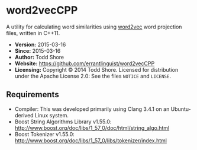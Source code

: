 word2vecCPP
==============
A utility for calculating word similarities using [word2vec](https://code.google.com/p/word2vec/) word projection files, written in C++11.

* **Version:** 2015-03-16
* **Since:** 2015-03-16
* **Author:** Todd Shore
* **Website:** https://github.com/errantlinguist/word2vecCPP
* **Licensing:** Copyright &copy; 2014 Todd Shore. Licensed for distribution under the Apache License 2.0: See the files `NOTICE` and `LICENSE`.

Requirements
---------------------------
* Compiler: This was developed primarily using Clang 3.4.1 on an Ubuntu-derived Linux system.
* Boost String Algorithms Library v1.55.0: http://www.boost.org/doc/libs/1_57_0/doc/html/string_algo.html
* Boost Tokenizer v1.55.0: http://www.boost.org/doc/libs/1_57_0/libs/tokenizer/index.html
